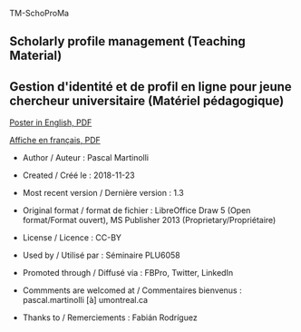 TM-SchoProMa
## Scholarly profile management (Teaching Material)
## Gestion d'identité et de profil en ligne pour jeune chercheur universitaire (Matériel pédagogique)

[Poster in English, PDF](https://github.com/pmartinolli/TM-SchoProMa/blob/master/TM-SchoProMa-v1.3-en.pdf)

[Affiche en français, PDF](https://github.com/pmartinolli/TM-SchoProMa/blob/master/TM-SchoProMa-v1.3.pdf)

* Author / Auteur : Pascal Martinolli

* Created / Créé le : 2018-11-23

* Most recent version / Dernière version : 1.3

* Original format / format de fichier : LibreOffice Draw 5 (Open format/Format ouvert), MS Publisher 2013 (Proprietary/Propriétaire)

* License / Licence : CC-BY

* Used by / Utilisé par  : Séminaire PLU6058

* Promoted through / Diffusé via : FBPro, Twitter, LinkedIn

* Commments are welcomed at / Commentaires bienvenus : pascal.martinolli [à] umontreal.ca

* Thanks to / Remerciements : Fabián Rodríguez
